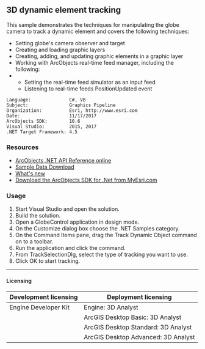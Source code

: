 ## 3D dynamic element tracking

  <div xmlns="http://www.w3.org/1999/xhtml" xmlns:my="http://schemas.microsoft.com/office/infopath/2003/myXSD/2006-02-10T23:25:53">This sample demonstrates the techniques for manipulating the globe camera to track a dynamic element and covers the following techniques:</div>

*   Setting globe's camera observer and target
*   Creating and loading graphic layers
*   Creating, adding, and updating graphic elements in a graphic layer
*   Working with ArcObjects real-time feed manager, including the following:
*   *   Setting the real-time feed simulator as an input feed
    *   Listening to real-time feeds PositionUpdated event   


<!-- TODO: Fill this section below with metadata about this sample-->
```
Language:              C#, VB
Subject:               Graphics Pipeline
Organization:          Esri, http://www.esri.com
Date:                  11/17/2017
ArcObjects SDK:        10.6
Visual Studio:         2015, 2017
.NET Target Framework: 4.5
```

### Resources

* [ArcObjects .NET API Reference online](http://desktop.arcgis.com/en/arcobjects/latest/net/webframe.htm)  
* [Sample Data Download](../../releases)  
* [What's new](http://desktop.arcgis.com/en/arcobjects/latest/net/webframe.htm#91cabc68-2271-400a-8ff9-c7fb25108546.htm)  
* [Download the ArcObjects SDK for .Net from MyEsri.com](https://my.esri.com/)  

### Usage
1. Start Visual Studio and open the solution.  
1. Build the solution.  
1. Open a GlobeControl application in design mode.  
1. On the Customize dialog box choose the .NET Samples category.  
1. On the Command Items pane, drag the Track Dynamic Object command on to a toolbar.  
1. Run the application and click the command.  
1. From TrackSelectionDlg, select the type of tracking you want to use.  
1. Click OK to start tracking.  









---------------------------------

#### Licensing  
| Development licensing | Deployment licensing | 
| ------------- | ------------- | 
| Engine Developer Kit | Engine: 3D Analyst |  
|  | ArcGIS Desktop Basic: 3D Analyst |  
|  | ArcGIS Desktop Standard: 3D Analyst |  
|  | ArcGIS Desktop Advanced: 3D Analyst |  


